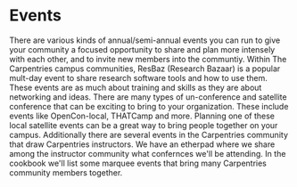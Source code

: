 # Events 

There are various kinds of annual/semi-annual events you can run to give your community a focused opportunity to share and plan more intensely with each other, and to invite new members into the communtiy. Within The Carpentries campus communities, ResBaz (Research Bazaar) is a popular mult-day event to share research software tools and how to use them. These events are as much about training and skills as they are about networking and ideas. There are many types of un-conference and satellite conference that can be exciting to bring to your organization. These include events like OpenCon-local, THATCamp and more. Planning one of these local satellite events can be a great way to bring people together on your campus. Additionally there are several events in the Carpentries community that draw Carpentries instructors. We have an etherpad where we share among the instructor community what confernces we'll be attending. In the cookbook we'll list some marquee events that bring many Carpentries community members together.
